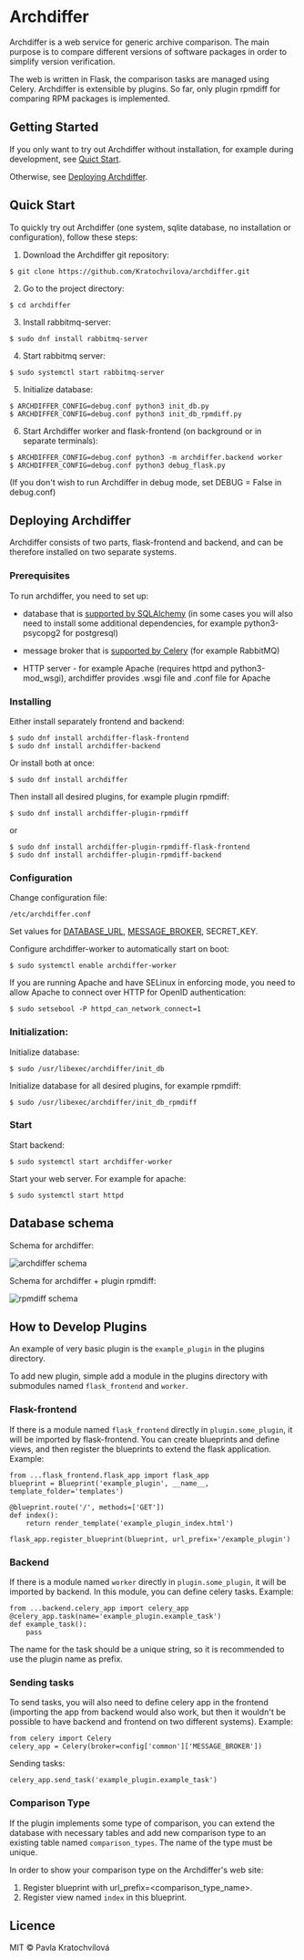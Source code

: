 # Archdiffer

Archdiffer is a web service for generic archive comparison. The main purpose is to compare different versions of software packages in order to simplify version verification.

The web is written in Flask, the comparison tasks are managed using Celery. Archdiffer is extensible by plugins. So far, only plugin rpmdiff for comparing RPM packages is implemented.

## Getting Started

If you only want to try out Archdiffer without installation, for example during development, see [Quict Start](#quick-start).

Otherwise, see [Deploying Archdiffer](#deploying-archdiffer).

## Quick Start

To quickly try out Archdiffer (one system, sqlite database, no installation or configuration), follow these steps:

1. Download the Archdiffer git repository:
```
$ git clone https://github.com/Kratochvilova/archdiffer.git
```
2. Go to the project directory:
```
$ cd archdiffer
```
3. Install rabbitmq-server:
```
$ sudo dnf install rabbitmq-server
```
4. Start rabbitmq server:
```
$ sudo systemctl start rabbitmq-server
```
5. Initialize database:
```
$ ARCHDIFFER_CONFIG=debug.conf python3 init_db.py
$ ARCHDIFFER_CONFIG=debug.conf python3 init_db_rpmdiff.py
```
6. Start Archdiffer worker and flask-frontend (on background or in separate terminals):
```
$ ARCHDIFFER_CONFIG=debug.conf python3 -m archdiffer.backend worker
$ ARCHDIFFER_CONFIG=debug.conf python3 debug_flask.py
```

(If you don't wish to run Archdiffer in debug mode, set DEBUG = False in debug.conf)

## Deploying Archdiffer

Archdiffer consists of two parts, flask-frontend and backend, and can be therefore installed on two separate systems.

### Prerequisites

To run archdiffer, you need to set up:

* database that is [supported by SQLAlchemy](http://docs.sqlalchemy.org/en/latest/core/engines.html#supported-databases) (in some cases you will also need to install some additional dependencies, for example python3-psycopg2 for postgresql)

* message broker that is [supported by Celery](docs.celeryproject.org/en/latest/getting-started/brokers/index.html) (for example RabbitMQ)

* HTTP server - for example Apache (requires httpd and python3-mod_wsgi), archdiffer provides .wsgi file and .conf file for Apache

### Installing

Either install separately frontend and backend:

```
$ sudo dnf install archdiffer-flask-frontend
$ sudo dnf install archdiffer-backend
```

Or install both at once:

```
$ sudo dnf install archdiffer
```

Then install all desired plugins, for example plugin rpmdiff:

```
$ sudo dnf install archdiffer-plugin-rpmdiff
```

or

```
$ sudo dnf install archdiffer-plugin-rpmdiff-flask-frontend
$ sudo dnf install archdiffer-plugin-rpmdiff-backend
```

### Configuration

Change configuration file:

```
/etc/archdiffer.conf
```

Set values for [DATABASE_URL](http://docs.sqlalchemy.org/en/latest/core/engines.html#database-urls), [MESSAGE_BROKER](http://docs.celeryproject.org/en/latest/getting-started/brokers/index.html), SECRET_KEY.

Configure archdiffer-worker to automatically start on boot:

```
$ sudo systemctl enable archdiffer-worker
```

If you are running Apache and have SELinux in enforcing mode, you need to allow Apache to connect over HTTP for OpenID authentication:

```
$ sudo setsebool -P httpd_can_network_connect=1
```

### Initialization:

Initialize database:

```
$ sudo /usr/libexec/archdiffer/init_db
```

Initialize database for all desired plugins, for example rpmdiff:

```
$ sudo /usr/libexec/archdiffer/init_db_rpmdiff
```

### Start

Start backend:

```
$ sudo systemctl start archdiffer-worker
```

Start your web server. For example for apache:

```
$ sudo systemctl start httpd
```

## Database schema

Schema for archdiffer:

![archdiffer schema](images/erd-archdiffer.png)

Schema for archdiffer + plugin rpmdiff:

![rpmdiff schema](images/erd-rpmdiff.png)

## How to Develop Plugins

An example of very basic plugin is the `example_plugin` in the plugins directory.

To add new plugin, simple add a module in the plugins directory with submodules named `flask_frontend` and `worker`.

### Flask-frontend

If there is a module named `flask_frontend` directly in `plugin.some_plugin`, it will be imported by flask-frontend. You can create blueprints and define views, and then register the blueprints to extend the flask application. Example:

```
from ...flask_frontend.flask_app import flask_app
blueprint = Blueprint('example_plugin', __name__, template_folder='templates')

@blueprint.route('/', methods=['GET'])
def index():
    return render_template('example_plugin_index.html')

flask_app.register_blueprint(blueprint, url_prefix='/example_plugin')
```

### Backend

If there is a module named `worker` directly in `plugin.some_plugin`, it will be imported by backend. In this module, you can define celery tasks. Example:

```
from ...backend.celery_app import celery_app
@celery_app.task(name='example_plugin.example_task')
def example_task():
    pass
```

The name for the task should be a unique string, so it is recommended to use the plugin name as prefix.

### Sending tasks

To send tasks, you will also need to define celery app in the frontend (importing the app from backend would also work, but then it wouldn't be possible to have backend and frontend on two different systems). Example:

```
from celery import Celery
celery_app = Celery(broker=config['common']['MESSAGE_BROKER'])
```

Sending tasks:

```
celery_app.send_task('example_plugin.example_task')
```

### Comparison Type

If the plugin implements some type of comparison, you can extend the database with necessary tables and add new comparison type to an existing table named `comparison_types`. The name of the type must be unique.

In order to show your comparison type on the Archdiffer's web site:

1. Register blueprint with url_prefix=<comparison_type_name>.
2. Register view named `index` in this blueprint.

## Licence

MIT © Pavla Kratochvílová